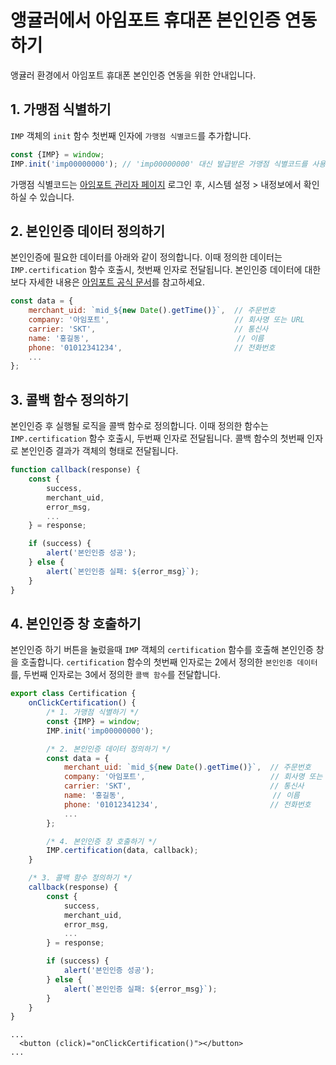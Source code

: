 # 앵귤러에서 아임포트 휴대폰 본인인증 연동하기

앵귤러 환경에서 아임포트 휴대폰 본인인증 연동을 위한 안내입니다.

## 1. 가맹점 식별하기

`IMP` 객체의 `init` 함수 첫번째 인자에 `가맹점 식별코드`를 추가합니다.

```javascript
const {IMP} = window;
IMP.init('imp00000000'); // 'imp00000000' 대신 발급받은 가맹점 식별코드를 사용합니다.
```

가맹점 식별코드는 <a href="https://admin.iamport.kr" target="_blank">아임포트 관리자 페이지</a> 로그인 후, 시스템 설정 > 내정보에서 확인하실 수 있습니다.

## 2. 본인인증 데이터 정의하기

본인인증에 필요한 데이터를 아래와 같이 정의합니다. 이때 정의한 데이터는 `IMP.certification` 함수 호출시, 첫번째 인자로 전달됩니다. 본인인증 데이터에 대한 보다 자세한
내용은 <a href="https://docs.iamport.kr/tech/mobile-authentication#call-authentication" target="_blank">아임포트 공식 문서</a>를
참고하세요.

```javascript
const data = {
    merchant_uid: `mid_${new Date().getTime()}`,  // 주문번호
    company: '아임포트',                            // 회사명 또는 URL
    carrier: 'SKT',                               // 통신사
    name: '홍길동',                                 // 이름
    phone: '01012341234',                         // 전화번호
    ...
};
```

## 3. 콜백 함수 정의하기

본인인증 후 실행될 로직을 콜백 함수로 정의합니다. 이때 정의한 함수는 `IMP.certification` 함수 호출시, 두번째 인자로 전달됩니다. 콜백 함수의 첫번째 인자로 본인인증 결과가 객체의 형태로
전달됩니다.

```javascript
function callback(response) {
    const {
        success,
        merchant_uid,
        error_msg,
        ...
    } = response;

    if (success) {
        alert('본인인증 성공');
    } else {
        alert(`본인인증 실패: ${error_msg}`);
    }
}
```

## 4. 본인인증 창 호출하기

본인인증 하기 버튼을 눌렀을때 `IMP` 객체의 `certification` 함수를 호출해 본인인증 창을 호출합니다. `certification` 함수의 첫번째 인자로는 2에서 정의한 `본인인증 데이터`를, 두번째
인자로는 3에서 정의한 `콜백 함수`를 전달합니다.

```javascript
export class Certification {
    onClickCertification() {
        /* 1. 가맹점 식별하기 */
        const {IMP} = window;
        IMP.init('imp00000000');

        /* 2. 본인인증 데이터 정의하기 */
        const data = {
            merchant_uid: `mid_${new Date().getTime()}`,  // 주문번호
            company: '아임포트',                            // 회사명 또는 URL
            carrier: 'SKT',                               // 통신사
            name: '홍길동',                                 // 이름
            phone: '01012341234',                         // 전화번호
            ...
        };

        /* 4. 본인인증 창 호출하기 */
        IMP.certification(data, callback);
    }

    /* 3. 콜백 함수 정의하기 */
    callback(response) {
        const {
            success,
            merchant_uid,
            error_msg,
            ...
        } = response;

        if (success) {
            alert('본인인증 성공');
        } else {
            alert(`본인인증 실패: ${error_msg}`);
        }
    }
}
```

```angular2html
...
  <button (click)="onClickCertification()"></button>
...
```

